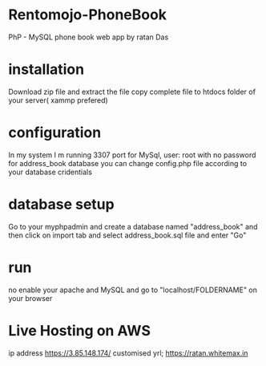 # Rentomojo-PhoneBook
PhP - MySQL phone book web app by ratan Das


# installation

Download zip file and extract the file
copy complete file to htdocs folder of your server( xammp prefered)

# configuration

In my system I m running 3307 port for MySql, user: root with no password for address_book database you can change config.php file according to your database cridentials

# database setup

Go to your myphpadmin and create a database named "address_book" and then click on import tab and select address_book.sql file and enter "Go"

# run

no enable your apache and MySQL and go to "localhost/FOLDERNAME" on your browser

# Live Hosting on AWS

ip address https://3.85.148.174/
customised yrl; https://ratan.whitemax.in






